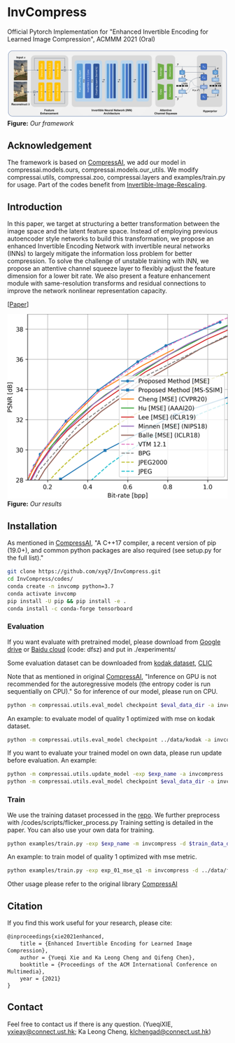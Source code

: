 # InvCompress
Official Pytorch Implementation for "Enhanced Invertible Encoding for Learned Image Compression", ACMMM 2021 (Oral)

![](./figures/overview.png)
**Figure:** *Our framework*

## Acknowledgement
The framework is based on [CompressAI](https://github.com/InterDigitalInc/CompressAI), we add our model in compressai.models.ours, compressai.models.our_utils. We modify compressai.utils, compressai.zoo, compressai.layers and examples/train.py for usage.
Part of the codes benefit from [Invertible-Image-Rescaling](https://github.com/pkuxmq/Invertible-Image-Rescaling).

## Introduction
In this paper, we target at structuring a better transformation between the image space and the latent feature space. Instead of employing previous autoencoder style networks to build this transformation, we propose an enhanced Invertible Encoding Network with invertible neural networks (INNs) to largely mitigate the information loss problem for better compression. To solve the challenge of unstable training with INN, we propose an attentive channel squeeze layer to flexibly adjust the feature dimension for a lower bit rate. We also present a feature enhancement module with same-resolution transforms and residual connections to improve the network nonlinear representation capacity. 

[[Paper](https://arxiv.org/abs/2108.03690)] 

![](./figures/result.png)
**Figure:** *Our results*

## Installation
As mentioned in [CompressAI](https://github.com/InterDigitalInc/CompressAI), "A C++17 compiler, a recent version of pip (19.0+), and common python packages are also required (see setup.py for the full list)."
```bash
git clone https://github.com/xyq7/InvCompress.git
cd InvCompress/codes/
conda create -n invcomp python=3.7 
conda activate invcomp
pip install -U pip && pip install -e .
conda install -c conda-forge tensorboard
```

### Evaluation
If you want evaluate with pretrained model, please download from [Google drive](https://drive.google.com/file/d/1m35JFz00V7UUGQFjx6szfyDNvI2weAMW/view?usp=sharing) or [Baidu cloud](https://pan.baidu.com/s/14y1FA4qQ3pEB4KHUZE79RQ) (code: dfsz) and put in ./experiments/

Some evaluation dataset can be downloaded from 
[kodak dataset](http://r0k.us/graphics/kodak/), [CLIC](http://challenge.compression.cc/tasks/)

Note that as mentioned in original [CompressAI](https://github.com/InterDigitalInc/CompressAI), "Inference on GPU is not recommended for the autoregressive models (the entropy coder is run sequentially on CPU)." So for inference of our model, please run on CPU.
```bash
python -m compressai.utils.eval_model checkpoint $eval_data_dir -a invcompress -exp $exp_name -s $save_dir
```


An example: to evaluate model of quality 1 optimized with mse on kodak dataset. 
```bash
python -m compressai.utils.eval_model checkpoint ../data/kodak -a invcompress -exp exp_01_mse_q1 -s ../results/exp_01
```

If you want to evaluate your trained model on own data, please run update before evaluation. An example:
```bash
python -m compressai.utils.update_model -exp $exp_name -a invcompress
python -m compressai.utils.eval_model checkpoint $eval_data_dir -a invcompress -exp $exp_name -s $save_dir
```

### Train
We use the training dataset processed in the [repo](https://github.com/liujiaheng/CompressionData). We further preprocess with /codes/scripts/flicker_process.py
Training setting is detailed in the paper. You can also use your own data for training. 

```bash
python examples/train.py -exp $exp_name -m invcompress -d $train_data_dir --epochs $epoch_num -lr $lr --batch-size $batch_size --cuda --gpu_id $gpu_id --lambda $lamvda --metrics $metric --save 
```

An example: to train model of quality 1 optimized with mse metric.
```bash
python examples/train.py -exp exp_01_mse_q1 -m invcompress -d ../data/flicker --epochs 600 -lr 1e-4 --batch-size 8 --cuda --gpu_id 0 --lambda 0.0016 --metrics mse --save 
```



Other usage please refer to the original library [CompressAI](https://github.com/InterDigitalInc/CompressAI)




## Citation
If you find this work useful for your research, please cite:
```
@inproceedings{xie2021enhanced,
    title = {Enhanced Invertible Encoding for Learned Image Compression}, 
    author = {Yueqi Xie and Ka Leong Cheng and Qifeng Chen},
    booktitle = {Proceedings of the ACM International Conference on Multimedia},
    year = {2021}
}
```

## Contact
Feel free to contact us if there is any question. (YueqiXIE, yxieay@connect.ust.hk; Ka Leong Cheng, klchengad@connect.ust.hk)